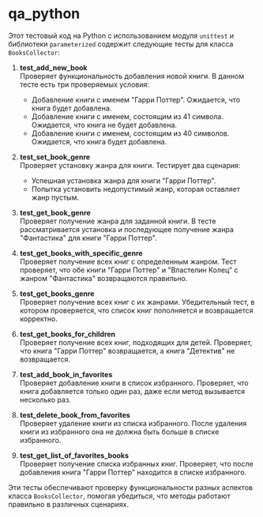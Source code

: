 # qa_python

Этот тестовый код на Python с использованием модуля `unittest` и библиотеки `parameterized` содержит следующие тесты для класса `BooksCollector`:

1. **test_add_new_book**  
   Проверяет функциональность добавления новой книги. В данном тесте есть три проверяемых условия:
   - Добавление книги с именем "Гарри Поттер". Ожидается, что книга будет добавлена.
   - Добавление книги с именем, состоящим из 41 символа. Ожидается, что книга не будет добавлена.
   - Добавление книги с именем, состоящим из 40 символов. Ожидается, что книга будет добавлена.

2. **test_set_book_genre**  
   Проверяет установку жанра для книги. Тестирует два сценария:
   - Успешная установка жанра для книги "Гарри Поттер".
   - Попытка установить недопустимый жанр, которая оставляет жанр пустым.

3. **test_get_book_genre**  
   Проверяет получение жанра для заданной книги. В тесте рассматривается установка и последующее получение жанра "Фантастика" для книги "Гарри Поттер".

4. **test_get_books_with_specific_genre**  
   Проверяет получение всех книг с определенным жанром. Тест проверяет, что обе книги "Гарри Поттер" и "Властелин Колец" с жанром "Фантастика" возвращаются правильно.

5. **test_get_books_genre**  
   Проверяет получение всех книг с их жанрами. Убедительный тест, в котором проверяется, что список книг пополняется и возвращается корректно.

6. **test_get_books_for_children**  
   Проверяет получение всех книг, подходящих для детей. Проверяет, что книга "Гарри Поттер" возвращается, а книга "Детектив" не возвращается.

7. **test_add_book_in_favorites**  
   Проверяет добавление книги в список избранного. Проверяет, что книга добавляется только один раз, даже если метод вызывается несколько раз.

8. **test_delete_book_from_favorites**  
   Проверяет удаление книги из списка избранного. После удаления книги из избранного она не должна быть больше в списке избранного.

9. **test_get_list_of_favorites_books**  
   Проверяет получение списка избранных книг. Проверяет, что после добавления книга "Гарри Поттер" находится в списке избранного.

Эти тесты обеспечивают проверку функциональности разных аспектов класса `BooksCollector`, помогая убедиться, что методы работают правильно в различных сценариях.
